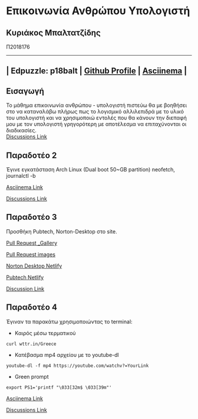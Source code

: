 # Επικοινωνία Ανθρώπου Υπολογιστή
## Κυριάκος Μπαλτατζίδης 
Π2018176

---------------------------------------------------------------------------------------------------------------------
| Edpuzzle: p18balt |  [Github Profile](https://github.com/p18balt) |  [Asciinema](https://asciinema.org/~p18balt) |
--------------------------------------------------------------------------------------------------------------------

## Εισαγωγή
Το μάθημα επικοινωνία ανθρώπου - υπολογιστή πιστεύω θα με βοηθήσει στο να καταναλάβω πλήρως πως το λογισμικό αλλιλεπιδρά με το υλικό του υπολογιστή και να χρησιμοποιώ εντολές που θα κάνουν την  διεπαφή μου με τον υπολογιστή γρηγορότερη με αποτέλεσμα να επιταχύνονται οι διαδικασίες.  
[Discussions Link](https://github.com/courses-ionio/help/discussions/923)


## Παραδοτέο 2 
Έγινε εγκατάσταση Arch Linux (Dual boot 50~GB partition)
neofetch, journalctl -b 

[Αsciinema Link](https://asciinema.org/a/cgX9FmflHdDIyr8ErN285IiOO)

[Discussions Link](https://github.com/courses-ionio/help/discussions/1292)
## Παραδοτέο 3
Προσθήκη Pubtech, Norton-Desktop στο site.

[Pull Request _Gallery](https://github.com/ContattoContare/_gallery/pull/11)

[Pull Request images](https://github.com/ContattoContare/images/pull/8)

[Norton Desktop Netlify](https://gentle-kitsune-a544f4.netlify.app/gallery/nortondesktop/)

[Pubtech Netlify](https://gentle-kitsune-a544f4.netlify.app/gallery/pubtech/)

[Discussion Link](https://github.com/courses-ionio/help/discussions/1476)

## Παραδοτέο 4
Έγιναν τα παρακάτω χρησιμοποιώντας το terminal:
- Καιρός μέσω τερματικού

```curl wttr.in/Greece ```
- Κατέβασμα mp4 αρχείου με το youtube-dl

```youtube-dl -f mp4 https://youtube.com/watchv?=YourLink``` 
- Green prompt 

``` export PS1='printf "\033[32m$ \033[39m"' ```

[Asciinema Link](https://asciinema.org/a/TDYmuKCnxazji8NbYzdGXV18P)

[Discussions Link](https://github.com/courses-ionio/help/discussions/1309)
